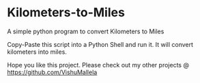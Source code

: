# Kilometers-to-Miles
A simple python program to convert Kilometers to Miles

Copy-Paste this script into a Python Shell and run it. It will convert kilometers into miles.

Hope you like this project. Please check out my other projects @ https://github.com/VishuMallela
